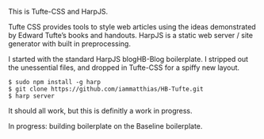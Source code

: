 This is Tufte-CSS and HarpJS.

Tufte CSS provides tools to style web articles using the ideas demonstrated by Edward Tufte’s books and handouts. HarpJS is a static web server / site generator with built in preprocessing.

I started with the standard HarpJS blogHB-Blog boilerplate. I stripped out the unessential files, and dropped in Tufte-CSS for a spiffy new layout.
```
$ sudo npm install -g harp
$ git clone https://github.com/iammatthias/HB-Tufte.git
$ harp server
```
It should all work, but this is definitly a work in progress.


In progress: building boilerplate on the Baseline boilerplate. 
